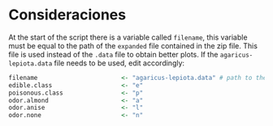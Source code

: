 # Consideraciones
At the start of the script there is a variable called `filename`, this variable must be equal to the path of the `expanded` file contained in the zip file. This file is used instead of the `.data` file to obtain better plots. If the `agaricus-lepiota.data` file needs to be used, edit accordingly:
``` R
filename                       <- "agaricus-lepiota.data" # path to the file
edible.class                   <- "e"
poisonous.class                <- "p"
odor.almond                    <- "a"
odor.anise                     <- "l"
odor.none                      <- "n"
```
